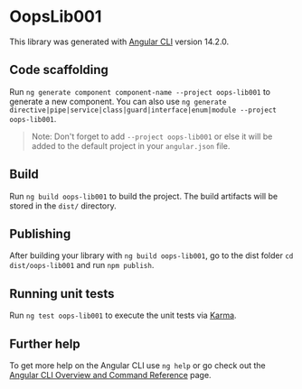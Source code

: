 # OopsLib001

This library was generated with [Angular CLI](https://github.com/angular/angular-cli) version 14.2.0.

## Code scaffolding

Run `ng generate component component-name --project oops-lib001` to generate a new component. You can also use `ng generate directive|pipe|service|class|guard|interface|enum|module --project oops-lib001`.
> Note: Don't forget to add `--project oops-lib001` or else it will be added to the default project in your `angular.json` file. 

## Build

Run `ng build oops-lib001` to build the project. The build artifacts will be stored in the `dist/` directory.

## Publishing

After building your library with `ng build oops-lib001`, go to the dist folder `cd dist/oops-lib001` and run `npm publish`.

## Running unit tests

Run `ng test oops-lib001` to execute the unit tests via [Karma](https://karma-runner.github.io).

## Further help

To get more help on the Angular CLI use `ng help` or go check out the [Angular CLI Overview and Command Reference](https://angular.io/cli) page.
